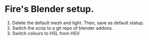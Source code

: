 # Fire's Blender setup.

1. Delete the default mesh and light. Then, save as default statup.
1. Switch the scrip to a git repo of blender addons.
1. Switch colours to HSL from HSV